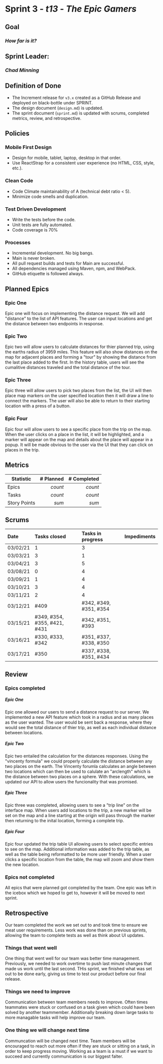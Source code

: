 # Sprint 3 - *t13* - *The Epic Gamers*

## Goal
### *How far is it?*

## Sprint Leader: 
### *Chad Minning*

## Definition of Done

* The Increment release for `v3.x` created as a GitHub Release and deployed on black-bottle under SPRINT.
* The design document (`design.md`) is updated.
* The sprint document (`sprint.md`) is updated with scrums, completed metrics, review, and retrospective.

## Policies

### Mobile First Design
* Design for mobile, tablet, laptop, desktop in that order.
* Use ReactStrap for a consistent user experience (no HTML, CSS, style, etc.).

### Clean Code
* Code Climate maintainability of A (technical debt ratio < 5).
* Minimize code smells and duplication.

### Test Driven Development
* Write the tests before the code.
* Unit tests are fully automated.
* Code coverage is 70%

### Processes
* Incremental development.  No big bangs.
* Main is never broken. 
* All pull request builds and tests for Main are successful.
* All dependencies managed using Maven, npm, and WebPack.
* GitHub etiquette is followed always.


## Planned Epics

### Epic One
Epic one will focus on implementing the distance request. We will add "distance" to the list of API features. The user can input locations and get the distance between two endpoints in response.
### Epic Two
Epic two will allow users to calculate distances for thier planned trip, using the earths radius of 3959 miles. This feature will also show distances on the map for adjacent places and forming a "tour" by showing the distance from the last place added to the first. In the history table, users will see the cumalitive distances traveled and the total distance of the tour.
### Epic Three
Epic three will allow users to pick two places from the list, the UI will then place map markers on the user specified location then it will draw a line to connect the markers. The user will also be able to return to their starting location with a press of a button. 
### Epic Four
Epic four will allow users to see a specific place from the trip on the map. When the user clicks on a place in the list, it will be highlighted, and a marker will appear on the map and details about the place will appear in a popup. It will be made obvious to the user via the UI that they can click on places in the trip.

## Metrics

| Statistic | # Planned | # Completed |
| --- | ---: | ---: |
| Epics | *count* | *count* |
| Tasks |  *count*   | *count* | 
| Story Points |  *sum*  | *sum* | 


## Scrums

| Date | Tasks closed  | Tasks in progress | Impediments |
| :--- | :--- | :--- | :--- |
| 03/02/21 | 1 | 3 |  | 
| 03/03/21 | 3 | 1 |  |
| 03/04/21 | 3 | 5 |  |
| 03/08/21 | 0 | 4 |  |
| 03/09/21 | 1 | 4 |  |
| 03/10/21 | 3 | 4 |  |
| 03/11/21 | 2 | 4 |  |
| 03/12/21 | #409 | #342, #349, #351, #354 |  |
| 03/15/21 | #349, #354, #355, #421, #431 | #342, #351, #393 |  |
| 03/16/21 | #330, #333, #342  | #351, #337, #338, #350 |  |
| 03/17/21 | #350 |  #337, #338, #351, #434 |  |



## Review

### Epics completed  
##### Epic One
Epic one allowed our users to send a distance request to our server. We implemented a new API feature which took in a radius and as many places as the user wanted. The user would be sent back a response, where they would see the total distance of thier trip, as well as each individual distance between locations.
##### Epic Two
Epic two entailed the calculation for the distances responses. Using the "vincenty formula" we could properly calculate the distance between any two places on the earth. The Vincenty forumla calculates an angle between two locations which can then be used to calulate an "arclength" which is the distance between two places on a sphere. With these calculations, we updated our API to allow users the funcionality that was promised.
##### Epic Three
Epic three was completed, allowing users to see a "trip line" on the interface map. When users add locations to the trip, a new marker will be set on the map and a line starting at the origin will pass through the marker then returning to the inital location, forming a complete trip. 
##### Epic Four 
Epic four updated the trip table UI allowing users to select specific entries to see on the map. Additional information was added to the trip table, as well as the table being reformatted to be more user friendly. When a user clicks a specific location from the table, the map will zoom and show them the new location.
### Epics not completed 
All epics that were planned got completed by the team. One epic was left in the icebox which we hoped to get to, however it will be moved to next sprint.
## Retrospective
Our team completed the work we set out to and took time to ensure we meat user requirements. Less work was done than on previous sprints, allowing the team to complete tests as well as think about UI updates. 
### Things that went well
One thing that went well for our team was better time management. Previously, we needed to work overtime to push last minute changes that made us work until the last second. THis sprint, we finished what was set out to be done early, giving us time to test our product before our final release.
### Things we need to improve
Communication between team members needs to improve. Often times teammates were stuck or confused on a task given which could have been solved by another teammember. Additionally breaking down large tasks to more managable tasks will help improve our team.
### One thing we will change next time
Communcation will be changed next time. Team members will be encouraged to reach out more often if they are stuck or sitting on a task, in order to keep progress moving. Working as a team is a must if we want to succeed and currently communication is our biggest falter.
